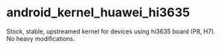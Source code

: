 # android_kernel_huawei_hi3635
Stock, stable, upstreamed kernel for devices using hi3635 board (P8, H7).
No heavy modifications.
